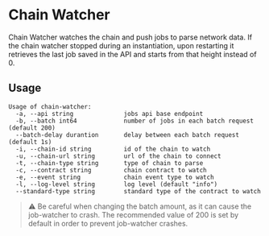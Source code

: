 # Chain Watcher

Chain Watcher watches the chain and push jobs to parse network data.
If the chain watcher stopped during an instantiation, upon restarting it retrieves the last job saved in the API and starts from that height instead of 0.

## Usage

```
Usage of chain-watcher:
  -a, --api string              jobs api base endpoint
  -b, --batch int64             number of jobs in each batch request (default 200)
  --batch-delay durantion       delay between each batch request (default 1s)
  -i, --chain-id string         id of the chain to watch
  -u, --chain-url string        url of the chain to connect
  -t, --chain-type string       type of chain to parse
  -c, --contract string         chain contract to watch
  -e, --event string            chain event type to watch
  -l, --log-level string        log level (default "info")
  --standard-type string        standard type of the contract to watch
```

> ⚠️ Be careful when changing the batch amount, as it can cause the job-watcher to crash.
> The recommended value of 200 is set by default in order to prevent job-watcher crashes.